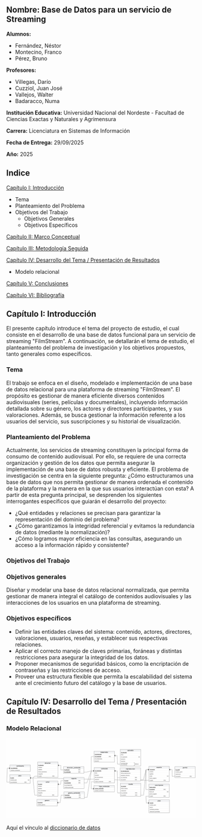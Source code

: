 ## Nombre: Base de Datos para un servicio de Streaming

**Alumnos:**
  - Fernández, Néstor 
  - Montecino, Franco
  - Pérez, Bruno

**Profesores:**
  - Villegas, Darío
  - Cuzziol, Juan José
  - Vallejos, Walter
  - Badaracco, Numa

**Institución Educativa:** Universidad Nacional del Nordeste - Facultad de Ciencias Exactas y Naturales y Agrimensura 

**Carrera:** Licenciatura en Sistemas de Información 

**Fecha de Entrega:** 29/09/2025

**Año:** 2025

<div style="page-break-after: always;"></div> 

## Indice 

[Capítulo I: Introducción](#capítulo-i-introducción)

  - Tema
  - Planteamiento del Problema
  - Objetivos del Trabajo
      - Objetivos Generales
      - Objetivos Específicos
        
[Capítulo II: Marco Conceptual](#capítulo-ii-marco-conceptual)

[Capítulo III: Metodología Seguida](#capítulo-iii-metodología-seguida)

[Capítulo IV: Desarrollo del Tema / Presentación de Resultados](#capítulo-iV-desarrollo-del-tema--presentación-de-resultados)

   - Modelo relacional
     
[Capítulo V: Conclusiones](#capítulo-v-conclusiones)

[Capítulo VI: Bibliografía](#capítulo-vi-bibliografía)

## Capítulo I: Introducción

El presente capítulo introduce el tema del proyecto de estudio, el cual consiste en el desarrollo de una base de datos funcional para un servicio de streaming "FilmStream".
A continuación, se detallarán el tema de estudio, el planteamiento del problema de investigación y los objetivos propuestos, tanto generales como específicos.

### Tema

El trabajo se enfoca en el diseño, modelado e implementación de una base de datos relacional para una plataforma de streaming "FilmStream". El propósito es gestionar de manera eficiente diversos contenidos audiovisuales (series, películas y documentales), incluyendo información detallada sobre su género, los actores y directores participantes, y sus valoraciones. Además, se busca gestionar la información referente a los usuarios del servicio, sus suscripciones y su historial de visualización.

### Planteamiento del Problema 

Actualmente, los servicios de streaming constituyen la principal forma de consumo de contenido audiovisual. Por ello, se requiere de una correcta organización y gestión de los datos que permita asegurar la implementación de una base de datos robusta y eficiente. El problema de investigación se centra en la siguiente pregunta:
¿Cómo estructuramos una base de datos que nos permita gestionar de manera ordenada el contenido de la plataforma y la manera en la que sus usuarios interactúan con esta?
A partir de esta pregunta principal, se desprenden los siguientes interrogantes específicos que guiarán el desarrollo del proyecto:
- ¿Qué entidades y relaciones se precisan para garantizar la representación del dominio del problema?
- ¿Cómo garantizamos la integridad referencial y evitamos la redundancia de datos (mediante la normalización)?
- ¿Cómo logramos mayor eficiencia en las consultas, asegurando un acceso a la información rápido y consistente?

### Objetivos del Trabajo

  ### Objetivos generales

  Diseñar y modelar una base de datos relacional normalizada, que permita gestionar de manera integral el catálogo de contenidos audiovisuales y las interacciones de los usuarios en una plataforma de streaming.

  ### Objetivos específicos 

  - Definir las entidades claves del sistema: contenido, actores, directores, valoraciones, usuarios, reseñas, y establecer sus respectivas relaciones.
  - Aplicar el correcto manejo de claves primarias, foráneas y distintas restricciones para asegurar la integridad de los datos.
  - Proponer mecanismos de seguridad básicos, como la encriptación de contraseñas y las restricciones de acceso.
  - Proveer una estructura flexible que permita la escalabilidad del sistema ante el crecimiento futuro del catálogo y la base de usuarios.

## Capítulo IV: Desarrollo del Tema / Presentación de Resultados 

### Modelo Relacional 
![modelo_relacional](https://github.com/brunoezeq/ProyectoBD_Grupo11/blob/main/ProyectoBD_ModeloRelacional.png)

Aquí el vínculo al [diccionario de datos](./diccionario_datos.pdf)
